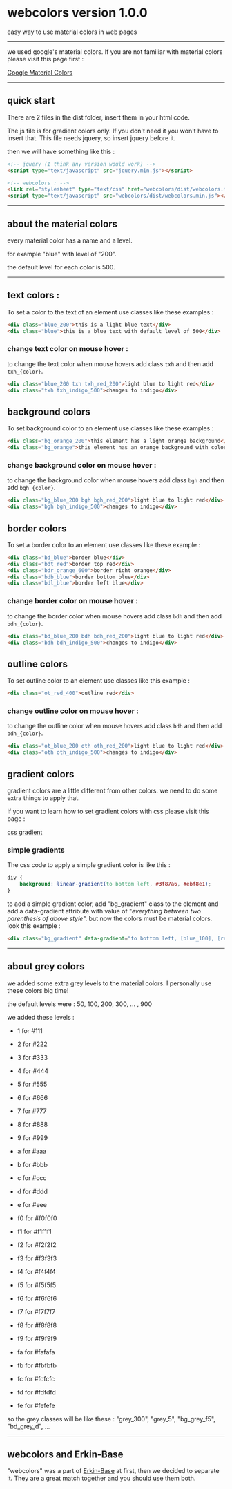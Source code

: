 # webcolors version 1.0.0

easy way to use material colors in web pages

---

we used google's material colors. 
If you are not familiar with material colors please visit this page first :

[Google Material Colors](https://material.io/design/color/#tools-for-picking-colors)

---

## quick start

There are 2 files in the dist folder, insert them in your html code.

The js file is for gradient colors only.
If you don't need it you won't have to insert that.
This file needs jquery, so insert jquery before it.

then we will have something like this :

```html
<!-- jquery (I think any version would work) -->
<script type="text/javascript" src="jquery.min.js"></script>

<!-- webcolors : -->
<link rel="stylesheet" type="text/css" href="webcolors/dist/webcolors.min.css"/>
<script type="text/javascript" src="webcolors/dist/webcolors.min.js"></script>
```

---

## about the material colors

every material color has a name and a level.

for example "blue" with level of "200".

the default level for each color is 500.

---

## text colors :

To set a color to the text of an element use classes like these examples :

```html
<div class="blue_200">this is a light blue text</div>
<div class="blue">this is a blue text with default level of 500</div>
```

### change text color on mouse hover :

to change the text color when mouse hovers add class `txh` and then add `txh_{color}`.

```html
<div class="blue_200 txh txh_red_200">light blue to light red</div>
<div class="txh txh_indigo_500">changes to indigo</div>
```

## background colors

To set background color to an element use classes like these examples :

```html
<div class="bg_orange_200">this element has a light orange background</div>
<div class="bg_orange">this element has an orange background with color level of 500</div>
```

### change background color on mouse hover :

to change the background color when mouse hovers add class `bgh` and then add `bgh_{color}`.

```html
<div class="bg_blue_200 bgh bgh_red_200">light blue to light red</div>
<div class="bgh bgh_indigo_500">changes to indigo</div>
```

## border colors

To set a border color to an element use classes like these example :

```html
<div class="bd_blue">border blue</div>
<div class="bdt_red">border top red</div>
<div class="bdr_orange_600">border right orange</div>
<div class="bdb_blue">border bottom blue</div>
<div class="bdl_blue">border left blue</div>
```

### change border color on mouse hover :

to change the border color when mouse hovers add class `bdh` and then add `bdh_{color}`.

```html
<div class="bd_blue_200 bdh bdh_red_200">light blue to light red</div>
<div class="bdh bdh_indigo_500">changes to indigo</div>
```

 ## outline colors

 To set outline color to an element use classes like this example :

```html
<div class="ot_red_400">outline red</div>
```

### change outline color on mouse hover :

to change the outline color when mouse hovers add class `bdh` and then add `bdh_{color}`.

```html
<div class="ot_blue_200 oth oth_red_200">light blue to light red</div>
<div class="oth oth_indigo_500">changes to indigo</div>
```

 ## gradient colors

gradient colors are a little different from other colors.
we need to do some extra things to apply that.

If you want to learn how to set gradient colors with css please visit this page :

[css gradient](https://www.w3schools.com/css/css3_gradients.asp)

### simple gradients

The css code to apply a simple gradient color is like this :

```css
div {
	background: linear-gradient(to bottom left, #3f87a6, #ebf8e1);
}
```

to add a simple gradient color, add "bg_gradient" class to the element
and add a data-gradient attribute with value of "_everything between two parenthesis of above style_".
but now the colors must be material colors. look this example :

```html
<div class="bg_gradient" data-gradient="to bottom left, [blue_100], [red_100]"></div>
```

---

## about grey colors

we added some extra grey levels to the material colors.
I personally use these colors big time!

the default levels were : 50, 100, 200, 300, ... , 900

we added these levels :
- 1 for #111
- 2 for #222
- 3 for #333
- 4 for #444
- 5 for #555
- 6 for #666
- 7 for #777
- 8 for #888
- 9 for #999
- a for #aaa
- b for #bbb
- c for #ccc
- d for #ddd
- e for #eee

- f0 for #f0f0f0
- f1 for #f1f1f1
- f2 for #f2f2f2
- f3 for #f3f3f3
- f4 for #f4f4f4
- f5 for #f5f5f5
- f6 for #f6f6f6
- f7 for #f7f7f7
- f8 for #f8f8f8
- f9 for #f9f9f9
- fa for #fafafa
- fb for #fbfbfb
- fc for #fcfcfc
- fd for #fdfdfd
- fe for #fefefe

so the grey classes will be like these : "grey_300", "grey_5", "bg_grey_f5", "bd_grey_d", ...

---

## webcolors and Erkin-Base
"webcolors" was a part of [Erkin-Base](https://github.com/AminAdel/Erkin-Base) at first, then we decided to separate it. They are a great match together and you should use them both.

